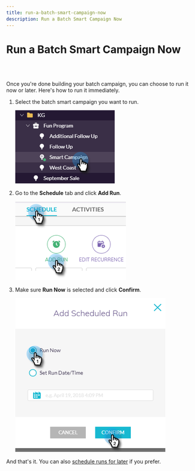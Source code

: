 ```yaml
---
title: run-a-batch-smart-campaign-now
description: Run a Batch Smart Campaign Now
---
```


# Run a Batch Smart Campaign Now

<br>&nbsp;

Once you're done building your batch campaign, you can choose to run it now or later. Here's how to run it immediately.

1. Select the batch smart campaign you want to run.

   ![Image One](/help/sky/assets/smart-campaigns/run-a-batch-smart-campaign-now/run-a-batch-smart-campaign-now-1.png)

1. Go to the **Schedule** tab and click **Add Run**.

   ![Image Two](/help/sky/assets/smart-campaigns/run-a-batch-smart-campaign-now/run-a-batch-smart-campaign-now-2.png)

1. Make sure **Run Now** is selected and click **Confirm**.

   ![Image Three](/help/sky/assets/smart-campaigns/run-a-batch-smart-campaign-now/run-a-batch-smart-campaign-now-3.png)

And that's it. You can also [schedule runs for later](https://docs.marketo.com/display/DOCS/Schedule+a+Batch+Smart+Campaign+to+Run+Later) if you prefer.
